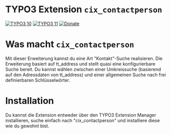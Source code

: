 
# TYPO3 Extension `cix_contactperson`

[![TYPO3 10](https://img.shields.io/badge/TYPO3-10-orange.svg)](https://get.typo3.org/version/10)
[![TYPO3 11](https://img.shields.io/badge/TYPO3-11-orange.svg)](https://get.typo3.org/version/11)
[![Donate](https://img.shields.io/badge/Donate-PayPal-green.svg)](https://www.paypal.me/CREATIONX/15)


Was macht `cix_contactperson`
============
Mit dieser Erweiterung kannst du eine Art "Kontakt"-Suche realisieren.
Die Erweiterung basiert auf tt_address und stellt quasi eine konfigurierbare Suche bereit. Du kannst wählen zwischen einer Umkreissuche (basierend auf den Adressdaten von tt_address) und einer allgemeinen Suche nach frei definierbaren Schlüsselwörter.

Installation
=============

Du kannst die Extension entweder über den TYPO3 Extension Manager installieren, suche einfach nach "cix_contactperson" und installiere diese wie du gewohnt bist.
